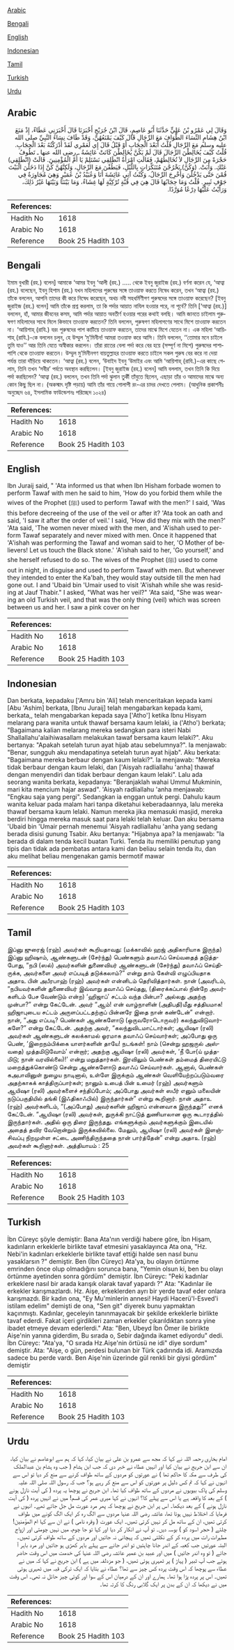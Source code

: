 [Arabic](#arabic)

[Bengali](#bengali)

[English](#english)

[Indonesian](#indonesian)

[Tamil](#tamil)

[Turkish](#turkish)

[Urdu](#urdu)

## Arabic


<div dir="rtl" lang="ar" style={{fontSize:'larger',backgroundColor:'#f8f9fa',padding:20}}>
وَقَالَ لِي عَمْرُو بْنُ عَلِيٍّ حَدَّثَنَا أَبُو عَاصِمٍ، قَالَ ابْنُ جُرَيْجٍ أَخْبَرَنَا قَالَ أَخْبَرَنِي عَطَاءٌ، إِذْ مَنَعَ ابْنُ هِشَامٍ النِّسَاءَ الطَّوَافَ مَعَ الرِّجَالِ قَالَ كَيْفَ يَمْنَعُهُنَّ، وَقَدْ طَافَ نِسَاءُ النَّبِيِّ صلى الله عليه وسلم مَعَ الرِّجَالِ قُلْتُ أَبَعْدَ الْحِجَابِ أَوْ قَبْلُ قَالَ إِي لَعَمْرِي لَقَدْ أَدْرَكْتُهُ بَعْدَ الْحِجَابِ‏.‏ قُلْتُ كَيْفَ يُخَالِطْنَ الرِّجَالَ قَالَ لَمْ يَكُنَّ يُخَالِطْنَ كَانَتْ عَائِشَةُ ـ رضى الله عنها ـ تَطُوفُ حَجْرَةً مِنَ الرِّجَالِ لاَ تُخَالِطُهُمْ، فَقَالَتِ امْرَأَةٌ انْطَلِقِي نَسْتَلِمْ يَا أُمَّ الْمُؤْمِنِينَ‏.‏ قَالَتْ ‏(‏انْطَلِقِي‏)‏ عَنْكِ‏.‏ وَأَبَتْ‏.‏ ‏(‏وَكُنَّ‏)‏ يَخْرُجْنَ مُتَنَكِّرَاتٍ بِاللَّيْلِ، فَيَطُفْنَ مَعَ الرِّجَالِ، وَلَكِنَّهُنَّ كُنَّ إِذَا دَخَلْنَ الْبَيْتَ قُمْنَ حَتَّى يَدْخُلْنَ وَأُخْرِجَ الرِّجَالُ، وَكُنْتُ آتِي عَائِشَةَ أَنَا وَعُبَيْدُ بْنُ عُمَيْرٍ وَهِيَ مُجَاوِرَةٌ فِي جَوْفِ ثَبِيرٍ‏.‏ قُلْتُ وَمَا حِجَابُهَا قَالَ هِيَ فِي قُبَّةٍ تُرْكِيَّةٍ لَهَا غِشَاءٌ، وَمَا بَيْنَنَا وَبَيْنَهَا غَيْرُ ذَلِكَ، وَرَأَيْتُ عَلَيْهَا دِرْعًا مُوَرَّدًا‏.‏
</div>
<div style={{backgroundColor:'#f8f9fa',padding:20, marginBottom: 10}}><table> <thead> <tr> <th>References:</th> <th></th> </tr> </thead> <tbody><tr><td>Hadith No</td><td>1618</td></tr><tr><td>Arabic No</td><td>1618</td></tr><tr><td>Reference</td><td>Book 25 Hadith 103</td></tr></tbody></table></div>

## Bengali


<div dir="ltr" lang="bn" style={{fontSize:'larger',backgroundColor:'#f8f9fa',padding:20}}>
ইমাম বুখারী (রহ.) বলেন] আমাকে ‘আমর ইবনু ‘আলী (রহ.) ..... থেকে ইবনু জুরাইজ (রহ.) বর্ণনা করেন যে, ‘আত্বা (রহ.) বলেছেন, ইবনু হিশাম (রহ.) যখন মহিলাদের পুরুষের সঙ্গে তাওয়াফ করতে নিষেধ করেন, তখন ‘আত্বা (রহ.) তাঁকে বললেন, আপনি তাদের কী করে নিষেধ করেছেন, অথচ নবী সহধর্মিণীগণ পুরুষদের সঙ্গে তাওয়াফ করেছেন? [ইবনু জুরাইজ (রহ.) বলেন] আমি তাঁকে প্রশ্ন করলাম, তা কি পর্দার আয়াত নাযিল হওয়ার পরে, না পূর্বে? তিনি [‘আত্বা (রহ.)] বললেন, হাঁ, আমার জীবনের কসম, আমি পর্দার আয়াত অবতীর্ণ হওয়ার পরের কথাই বলছি। আমি জানতে চাইলাম পুরুষগণ মহিলাদের সাথে মিলে কিভাবে তাওয়াফ করতেন? তিনি বললেন, পুরুষগণ মহিলাগণের সাথে মিশে তাওয়াফ করতেন না। ‘আয়িশাহ্ (রাযি.) বরং পুরুষদের পাশ কাটিয়ে তাওয়াফ করতেন, তাদের মাঝে মিশে যেতেন না। এক মহিলা ‘আয়িশাহ্ (রাযি.)-কে বললেন চলুন, হে উম্মুল ‘মু’মিনীন! আমরা তওয়াফ করে আসি। তিনি বললেন, ‘‘তোমার মনে চাইলে তুমি যাও’’ আর তিনি যেতে অস্বীকার করলেন। তাঁরা রাতের বেলা পর্দা করে বের হয়ে (সম্পূর্ণ না মিশে) পুরুষদের পাশাপাশি থেকে তাওয়াফ করতেন। উম্মুল মু’মিনীনগণ বায়তুল্লাহর তাওয়াফ করতে চাইলে সকল পুরুষ বের করে না দেয়া পর্যন্ত তারা দাঁড়িয়ে থাকতেন। ‘আত্বা (রহ.) বলেন, ‘উবাইদ ইবনু ‘উমাইর এবং আমি ‘আয়িশাহ্ (রাযি.)-এর কাছে গেলাম, তিনি তখন ‘সবীর’ পর্বতে অবস্থান করছিলেন। [ইবনু জুরাইজ (রহ.) বলেন] আমি বললাম, তখন তিনি কি দিয়ে পর্দা করছিলেন? ‘আত্বা (রহ.) বললেন, তখন তিনি পর্দা ঝুলান তুর্কী তাঁবুতে ছিলেন, এছাড়া তাঁর ও আমাদের মাঝে অন্য কোন কিছু ছিল না। (অকস্মাৎ দৃষ্টি পড়ায়) আমি তাঁর গায়ে গোলাপী রং-এর চাদর দেখতে পেলাম। (আধুনিক প্রকাশনীঃ অনুচ্ছেদ ৬৪, ইসলামিক ফাউন্ডেশনঃ পরিচ্ছেদ ১০২৪)
</div>
<div style={{backgroundColor:'#f8f9fa',padding:20, marginBottom: 10}}><table> <thead> <tr> <th>References:</th> <th></th> </tr> </thead> <tbody><tr><td>Hadith No</td><td>1618</td></tr><tr><td>Arabic No</td><td>1618</td></tr><tr><td>Reference</td><td>Book 25 Hadith 103</td></tr></tbody></table></div>

## English


<div dir="ltr" lang="en" style={{fontSize:'larger',backgroundColor:'#f8f9fa',padding:20}}>
Ibn Juraij said, " 'Ata informed us that when Ibn Hisham forbade women to perform Tawaf with men he said to him, 'How do you forbid them while the wives of the Prophet (ﷺ) used to perform Tawaf with the men?' I said, 'Was this before decreeing of the use of the veil or after it? 'Ata took an oath and said, 'I saw it after the order of veil.' I said, 'How did they mix with the men?' 'Ata said, 'The women never mixed with the men, and 'A'ishah used to perform Tawaf separately and never mixed with men. Once it happened that 'A'ishah was performing the Tawaf and woman said to her, 'O Mother of believers! Let us touch the Black stone.' 'A'ishah said to her, 'Go yourself,' and she herself refused to do so. The wives of the Prophet (ﷺ) used to come out in night, in disguise and used to perform Tawaf with men. But whenever they intended to enter the Ka'bah, they would stay outside till the men had gone out. I and 'Ubaid bin 'Umair used to visit 'A'ishah while she was residing at Jauf Thabir." I asked, "What was her veil?" 'Ata said, "She was wearing an old Turkish veil, and that was the only thing (veil) which was screen between us and her. I saw a pink cover on her
</div>
<div style={{backgroundColor:'#f8f9fa',padding:20, marginBottom: 10}}><table> <thead> <tr> <th>References:</th> <th></th> </tr> </thead> <tbody><tr><td>Hadith No</td><td>1618</td></tr><tr><td>Arabic No</td><td>1618</td></tr><tr><td>Reference</td><td>Book 25 Hadith 103</td></tr></tbody></table></div>

## Indonesian


<div dir="ltr" lang="id" style={{fontSize:'larger',backgroundColor:'#f8f9fa',padding:20}}>
Dan berkata, kepadaku ['Amru bin 'Ali] telah menceritakan kepada kami [Abu 'Ashim] berkata, [Ibnu Juraij] telah mengabarkan kepada kami, berkata,, telah mengabarkan kepada saya ['Atho'] ketika Ibnu Hisyam melarang para wanita untuk thawaf bersama kaum lelaki, ia ('Atho') berkata; "Bagaimana kalian melarang mereka sedangkan para isteri Nabi Shallallahu'alaihiwasallam melakukan tawaf bersama kaum lelaki?". Aku bertanya: "Apakah setelah turun ayat hijab atau sebelumnya?". Ia menjawab: "Benar, sungguh aku mendapatinya setelah turun ayat hijab". Aku berkata: "Bagaimana mereka berbaur dengan kaum lelaki?". Ia menjawab: "Mereka tidak berbaur dengan kaum lelaki, dan ['Aisyah radliallahu 'anha] thawaf dengan menyendiri dan tidak berbaur dengan kaum lelaki". Lalu ada seorang wanita berkata, kepadanya: "Beranjaklah wahai Ummul Mukminin, mari kita mencium hajar aswad". 'Aisyah radliallahu 'anha menjawab: "Engkau saja yang pergi". Sedangkan ia enggan untuk pergi. Dahulu kaum wanita keluar pada malam hari tanpa diketahui keberadaannya, lalu mereka thawaf bersama kaum lelaki. Namun mereka jika memasuki masjid, mereka berdiri hingga mereka masuk saat para lelaki telah keluar. Dan aku bersama 'Ubaid bin 'Umair pernah menemui 'Aisyah radliallahu 'anha yang sedang berada disisi gunung Tsabir. Aku bertanya: "Hijabnya apa? Ia menjawab: "Ia berada di dalam tenda kecil buatan Turki. Tenda itu memiliki penutup yang tipis dan tidak ada pembatas antara kami dan beliau selain tenda itu, dan aku melihat beliau mengenakan gamis bermotif mawar
</div>
<div style={{backgroundColor:'#f8f9fa',padding:20, marginBottom: 10}}><table> <thead> <tr> <th>References:</th> <th></th> </tr> </thead> <tbody><tr><td>Hadith No</td><td>1618</td></tr><tr><td>Arabic No</td><td>1618</td></tr><tr><td>Reference</td><td>Book 25 Hadith 103</td></tr></tbody></table></div>

## Tamil


<div dir="ltr" lang="ta" style={{fontSize:'larger',backgroundColor:'#f8f9fa',padding:20}}>
இப்னு ஜுரைஜ் (ரஹ்) அவர்கள் கூறியதாவது: (மக்காவில் ஹஜ் அதிகாரியாக இருந்த) இப்னு ஹிஷாம், ஆண்களுடன் (சேர்ந்து) பெண்களும் தவாஃப் செய்வதைத் தடுத்தபோது, “நபி (ஸல்) அவர்களின் துணைவியர் ஆண்களுடன் (சேர்ந்து) தவாஃப் செய்திருக்க, அவர்களை அவர் எப்படித் தடுக்கலாம்?” என்று தாம் கேள்வி எழுப்பியதாக அதாஉ பின் அபீரபாஹ் (ரஹ்) அவர்கள் என்னிடம் தெரிவித்தார்கள். நான் (அவரிடம், “நபியவர்களின் துணைவியர் இவ்வாறு தவாஃப் செய்தது, (திரைக்கப்பால் நின்றே அவர்களிடம் பேச வேண்டும் என்ற) ‘ஹிஜாப்’ சட்டம் வந்த பின்பா? அல்லது அதற்கு முன்பா?” என்று கேட்டேன். அவர் “ஆம்! என் வாழ்நாளின் (அதிபதி)மீது சத்தியமாக! ஹிஜாபுடைய சட்டம் அருளப்பட்டதற்குப் பின்னரே இதை நான் கண்டேன்” என்றார். நான், “அது எப்படி? பெண்கள் ஆண்களோடு (ஒருவரோடொருவர்) கலந்துவிடுவார்களே?” என்று கேட்டேன். அதற்கு அவர், “கலந்துவிடமாட்டார்கள்; ஆயிஷா (ரலி) அவர்கள் ஆண்களுடன் கலக்காமல் ஓரமாக தவாஃப் செய்வார்கள்; அப்போது ஒரு பெண், ‘இறைநம்பிக்கை யாளர்களின் தாயே! நடங்கள்! நாம் (சென்று ஹஜருல் அஸ்வதை) முத்தமிடுவோம்’ என்றார்; அதற்கு ஆயிஷா (ரலி) அவர்கள், ‘நீ போ(ய் முத்தமிடு; நான் வரவில்லை)!’ என்று மறுத்தார்கள். இரவிலும் பெண்கள் தம்மைத் திரையிட்டு மறைத்துக்கொண்டு சென்று ஆண்களோடு தவாஃப் செய்வார்கள். ஆனால், பெண்கள் கஅபாவினுள் நுழைய நாடினால், உள்ளே இருக்கும் ஆண்கள் வெளியேற்றப்படும்வரை அதற்காகக் காத்திருப்பார்கள்; நானும் உபைத் பின் உமைர் (ரஹ்) அவர்களும் ஆயிஷா (ரலி) அவர்களைச் சந்திப்போம்; அப்போது அவர்கள் ஸபீர் எனும் மலையின் நடுப்பகுதியில் தங்கி (இஃதிகாஃபில்) இருந்தார்கள்” என்று கூறினார். நான் அதாஉ (ரஹ்) அவர்களிடம், “(அப்போது) அவர்களின் ஹிஜாப் என்னவாக இருந்தது?” எனக் கேட்டேன். “ஆயிஷா (ரலி) அவர்கள், துருக்கி நாட்டுத் துணியாலான ஒரு கூடாரத்தில் இருந்தார்கள். அதில் ஒரு திரை இருந்தது. எங்களுக்கும் அவர்களுக்கும் இடையில் அதைத் தவிர வேறொன்றும் இருக்கவில்லை. மேலும், ஆயிஷா (ரலி) அவர்கள் இளஞ்சிவப்பு நிறமுள்ள சட்டை அணிந்திருந்ததை நான் பார்த்தேன்” என்று அதாஉ (ரஹ்) அவர்கள் கூறினார்கள். அத்தியாயம் : 25
</div>
<div style={{backgroundColor:'#f8f9fa',padding:20, marginBottom: 10}}><table> <thead> <tr> <th>References:</th> <th></th> </tr> </thead> <tbody><tr><td>Hadith No</td><td>1618</td></tr><tr><td>Arabic No</td><td>1618</td></tr><tr><td>Reference</td><td>Book 25 Hadith 103</td></tr></tbody></table></div>

## Turkish


<div dir="ltr" lang="tr" style={{fontSize:'larger',backgroundColor:'#f8f9fa',padding:20}}>
İbn Cüreyc şöyle demiştir: Bana Ata'nın verdiği habere göre, İbn Hişam, kadınların erkeklerle birlikte tavaf etmesini yasaklayınca Ata ona, "Hz. Nebi'in kadınları erkeklerle birlikte tavaf ettiği halde sen nasıl bunu yasaklarsın ?" demiştir. Ben (İbn Cüreyc) Ata'ya, bu olayın örtünme emrinden önce olup olmadığını sorunca bana, "Yemin olsun ki, ben bu olayı örtünme ayetinden sonra gördüm" demiştir. İbn Cüreyc: "Peki kadınlar erkeklere nasıl bir arada karışık olarak tavaf yapardı ?" Ata: "Kadınlar ile erkekler karışmazlardı. Hz. Aişe, erkeklerden ayrı bir yerde tavaf eder onlara karışmazdı. Bir kadın ona, "Ey Mu'minlerin annesi! Haydi Hacerü'l-Esved'i istilam edelim" demişti de ona, "Sen git" diyerek bunu yapmaktan kaçınmıştı. Kadınlar, geceleyin tanınmayacak bir şekilde erkeklerle birlikte tavaf ederdi. Fakat içeri girdikleri zaman erkekler çıkarıldıktan sonra yine ibadet etmeye devam ederlerdi." Ata: "Ben, Ubeyd İbn Ömer ile birlikte Aişe'nin yanına giderdim, Bu sırada o, Sebir dağında ikamet ediyordu" dedi. İbn Cüreyc: "Ata'ya, "O sırada Hz.Aişe'nin örtüsü ne idi" diye sordum" demiştir. Ata: "Aişe, o gün, perdesi bulunan bir Türk çadırında idi. Aramızda sadece bu perde vardı. Ben Aişe'nin üzerinde gül renkli bir giysi gördüm" demiştir
</div>
<div style={{backgroundColor:'#f8f9fa',padding:20, marginBottom: 10}}><table> <thead> <tr> <th>References:</th> <th></th> </tr> </thead> <tbody><tr><td>Hadith No</td><td>1618</td></tr><tr><td>Arabic No</td><td>1618</td></tr><tr><td>Reference</td><td>Book 25 Hadith 103</td></tr></tbody></table></div>

## Urdu


<div dir="rtl" lang="ur" style={{fontSize:'larger',backgroundColor:'#f8f9fa',padding:20}}>
امام بخاری رحمہ اللہ نے کہا کہ مجھ سے عمرو بن علی نے بیان کیا، کہا کہ ہم سے ابوعاصم نے بیان کیا، ان سے ابن جریج نے بیان کیا اور انہیں عطاء نے خبر دی کہ جب ابن ہشام ( جب وہ ہشام بن عبدالملک کی طرف سے مکہ کا حاکم تھا ) نے عورتوں کو مردوں کے ساتھ طواف کرنے سے منع کر دیا تو اس سے انہوں نے کہا کہ تم کس دلیل پر عورتوں کو اس سے منع کر رہے ہو؟ جب کہ رسول اللہ صلی اللہ علیہ وسلم کی پاک بیویوں نے مردوں کے ساتھ طواف کیا تھا۔ ابن جریج نے پوچھا یہ پردہ ( کی آیت نازل ہونے ) کے بعد کا واقعہ ہے یا اس سے پہلے کا؟ انہوں نے کہا میری عمر کی قسم! میں نے انہیں پردہ ( کی آیت نازل ہونے ) کے بعد دیکھا۔ اس پر ابن جریج نے پوچھا کہ پھر مرد عورت مل جل جاتے تھے۔ انہوں نے فرمایا کہ اختلاط نہیں ہوتا تھا، عائشہ رضی اللہ عنہا مردوں سے الگ رہ کر ایک الگ کونے میں طواف کرتی تھیں، ان کے ساتھ مل کر نہیں کرتی تھیں۔ ایک عورت ( وقرہ نامی ) نے ان سے کہا ام المؤمنین! چلئے ( حجر اسود کو ) بوسہ دیں۔ تو آپ نے انکار کر دیا اور کہا تو جا چوم، میں نہیں چومتی اور ازواج مطہرات رات میں پردہ کر کے نکلتی تھیں کہ پہچانی نہ جاتیں اور مردوں کے ساتھ طواف کرتی تھیں۔ البتہ عورتیں جب کعبہ کے اندر جانا چاہتیں تو اندر جانے سے پہلے باہر کھڑی ہو جاتیں اور مرد باہر آ جاتے ( تو وہ اندر جاتیں ) میں اور عبید بن عمیر عائشہ رضی اللہ عنہا کی خدمت میں اس وقت حاضر ہوئے جب آپ ثبیر ( پہاڑ ) پر ٹھہری ہوئی تھیں، ( جو مزدلفہ میں ہے ) ابن جریج نے کہا کہ میں نے عطاء سے پوچھا کہ اس وقت پردہ کس چیز سے تھا؟ عطاء نے بتایا کہ ایک ترکی قبہ میں ٹھہری ہوئی تھیں۔ اس پر پردہ پڑا ہوا تھا۔ ہمارے اور ان کے درمیان اس کے سوا اور کوئی چیز حائل نہ تھی۔ اس وقت میں نے دیکھا کہ ان کے بدن پر ایک گلابی رنگ کا کرتہ تھا۔
</div>
<div style={{backgroundColor:'#f8f9fa',padding:20, marginBottom: 10}}><table> <thead> <tr> <th>References:</th> <th></th> </tr> </thead> <tbody><tr><td>Hadith No</td><td>1618</td></tr><tr><td>Arabic No</td><td>1618</td></tr><tr><td>Reference</td><td>Book 25 Hadith 103</td></tr></tbody></table></div>